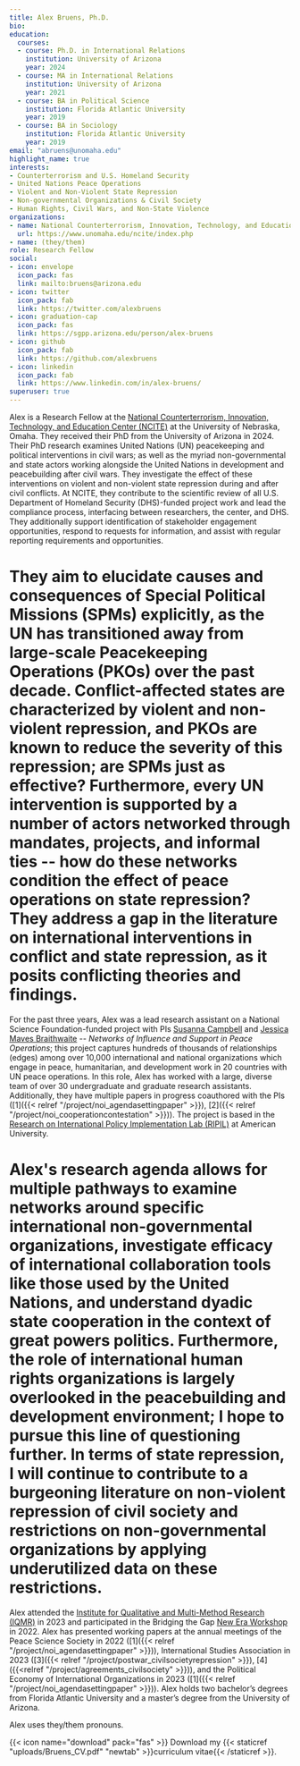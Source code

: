 ```yaml
---
title: Alex Bruens, Ph.D.
bio: 
education:
  courses:
  - course: Ph.D. in International Relations
    institution: University of Arizona
    year: 2024
  - course: MA in International Relations
    institution: University of Arizona
    year: 2021
  - course: BA in Political Science
    institution: Florida Atlantic University
    year: 2019
  - course: BA in Sociology
    institution: Florida Atlantic University
    year: 2019
email: "abruens@unomaha.edu"
highlight_name: true
interests:
- Counterterrorism and U.S. Homeland Security
- United Nations Peace Operations
- Violent and Non-Violent State Repression
- Non-governmental Organizations & Civil Society
- Human Rights, Civil Wars, and Non-State Violence
organizations:
- name: National Counterterrorism, Innovation, Technology, and Education Center at the University of Nebraska, Omaha
  url: https://www.unomaha.edu/ncite/index.php
- name: (they/them)
role: Research Fellow
social:
- icon: envelope
  icon_pack: fas
  link: mailto:bruens@arizona.edu
- icon: twitter
  icon_pack: fab
  link: https://twitter.com/alexbruens
- icon: graduation-cap
  icon_pack: fas
  link: https://sgpp.arizona.edu/person/alex-bruens
- icon: github
  icon_pack: fab
  link: https://github.com/alexbruens
- icon: linkedin
  icon_pack: fab
  link: https://www.linkedin.com/in/alex-bruens/
superuser: true
---
```


Alex is a Research Fellow at the [National Counterterrorism, Innovation, Technology, and Education Center (NCITE)](https://www.unomaha.edu/ncite/index.php) at the University of Nebraska, Omaha. They received their PhD from the University of Arizona in 2024. Their PhD research examines United Nations (UN) peacekeeping and political interventions in civil wars; as well as the myriad non-governmental and state actors working alongside the United Nations in development and peacebuilding after civil wars. They investigate the effect of these interventions on violent and non-violent state repression during and after civil conflicts. At NCITE, they contribute to the scientific review of all U.S. Department of Homeland Security (DHS)-funded project work and lead the compliance process, interfacing between researchers, the center, and DHS. They additionally support identification of stakeholder engagement opportunities, respond to requests for information, and assist with regular reporting requirements and opportunities.

# They aim to elucidate causes and consequences of Special Political Missions (SPMs) explicitly, as the UN has transitioned away from large-scale Peacekeeping Operations (PKOs) over the past decade. Conflict-affected states are characterized by violent and non-violent repression, and PKOs are known to reduce the severity of this repression; are SPMs just as effective? Furthermore, every UN intervention is supported by a number of actors networked through mandates, projects, and informal ties -- how do these networks condition the effect of peace operations on state repression? They address a gap in the literature on international interventions in conflict and state repression, as it posits conflicting theories and findings.

For the past three years, Alex was a lead research assistant on a National Science Foundation-funded project with PIs [Susanna Campbell](https://www.susannacampbell.com) and [Jessica Maves Braithwaite](https://www.jessicamaves.com) -- _Networks of Influence and Support in Peace Operations_; this project captures hundreds of thousands of relationships (edges) among over 10,000 international and national organizations which engage in peace, humanitarian, and development work in 20 countries with UN peace operations. In this role, Alex has worked with a large, diverse team of over 30 undergraduate and graduate research assistants. Additionally, they have multiple papers in progress coauthored with the PIs ([1]({{< relref "/project/noi_agendasettingpaper" >}}), [2]({{< relref "/project/noi_cooperationcontestation" >}})). The project is based in the [Research on International Policy Implementation Lab (RIPIL)](https://bridgingthegapproject.org/ripil/) at American University.

# Alex's research agenda allows for multiple pathways to examine networks around specific international non-governmental organizations, investigate efficacy of international collaboration tools like those used by the United Nations, and understand dyadic state cooperation in the context of great powers politics. Furthermore, the role of international human rights organizations is largely overlooked in the peacebuilding and development environment; I hope to pursue this line of questioning further. In terms of state repression, I will continue to contribute to a burgeoning literature on non-violent repression of civil society and restrictions on non-governmental organizations by applying underutilized data on these restrictions.

Alex attended the [Institute for Qualitative and Multi-Method Research (IQMR)](https://www.maxwell.syr.edu/research/center-for-qualitative-and-multi-method-inquiry/institute-for-qualitative-multi-method-research) in 2023 and participated in the Bridging the Gap [New Era Workshop](https://bridgingthegapproject.org/programs/new-era/) in 2022. Alex has presented working papers at the annual meetings of the Peace Science Society in 2022 ([1]({{< relref "/project/noi_agendasettingpaper" >}})), International Studies Association in 2023 ([3]({{< relref "/project/postwar_civilsocietyrepression" >}}), [4]({{<relref "/project/agreements_civilsociety" >}})), and the Political Economy of International Organizations in 2023 ([1]({{< relref "/project/noi_agendasettingpaper" >}})). Alex holds two bachelor’s degrees from Florida Atlantic University and a master’s degree from the University of Arizona.

Alex uses they/them pronouns.

{{< icon name="download" pack="fas" >}} Download my {{< staticref "uploads/Bruens_CV.pdf" "newtab" >}}curriculum vitae{{< /staticref >}}.
